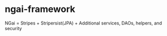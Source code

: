 ngai-framework
==============

NGai = Stripes + Stripersist(JPA) + Additional services, DAOs, helpers, and security